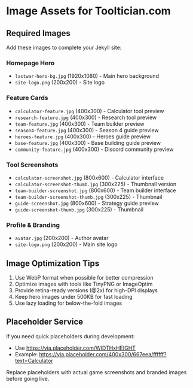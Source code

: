 # Image Assets for Tooltician.com

## Required Images

Add these images to complete your Jekyll site:

### Homepage Hero
- `lastwar-hero-bg.jpg` (1920x1080) - Main hero background
- `site-logo.png` (200x200) - Site logo

### Feature Cards
- `calculator-feature.jpg` (400x300) - Calculator tool preview
- `research-feature.jpg` (400x300) - Research tool preview  
- `team-feature.jpg` (400x300) - Team builder preview
- `season4-feature.jpg` (400x300) - Season 4 guide preview
- `heroes-feature.jpg` (400x300) - Heroes guide preview
- `base-feature.jpg` (400x300) - Base building guide preview
- `community-feature.jpg` (400x300) - Discord community preview

### Tool Screenshots
- `calculator-screenshot.jpg` (800x600) - Calculator interface
- `calculator-screenshot-thumb.jpg` (300x225) - Thumbnail version
- `team-builder-screenshot.jpg` (800x600) - Team builder interface
- `team-builder-screenshot-thumb.jpg` (300x225) - Thumbnail
- `guide-screenshot.jpg` (800x600) - Strategy guide preview
- `guide-screenshot-thumb.jpg` (300x225) - Thumbnail

### Profile & Branding
- `avatar.jpg` (200x200) - Author avatar
- `site-logo.png` (200x200) - Main site logo

## Image Optimization Tips

1. Use WebP format when possible for better compression
2. Optimize images with tools like TinyPNG or ImageOptim
3. Provide retina-ready versions (@2x) for high-DPI displays
4. Keep hero images under 500KB for fast loading
5. Use lazy loading for below-the-fold images

## Placeholder Service

If you need quick placeholders during development:
- Use https://via.placeholder.com/WIDTHxHEIGHT
- Example: https://via.placeholder.com/400x300/667eea/ffffff?text=Calculator

Replace placeholders with actual game screenshots and branded images before going live.
